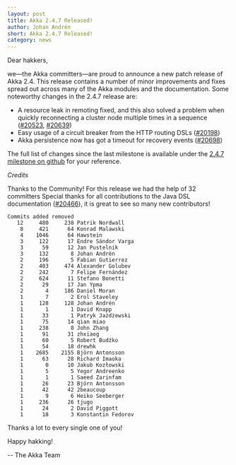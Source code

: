```yaml
---
layout: post
title: Akka 2.4.7 Released!
author: Johan Andrén
short: Akka 2.4.7 Released!
category: news
---
```


Dear hakkers,

we—the Akka committers—are proud to announce a new patch release of Akka 2.4.
This release contains a number of minor improvements and fixes spread out across many of the Akka modules and the documentation.
Some noteworthy changes in the 2.4.7 release are:

 * A resource leak in remoting fixed, and this also solved a problem when quickly reconnecting a cluster node multiple times in a sequence ([#20523](https://github.com/akka/akka/issues/20523), [#20639](https://github.com/akka/akka/issues/20639))
 * Easy usage of a circuit breaker from the HTTP routing DSLs ([#20198](https://github.com/akka/akka/issues/20198))
 * Akka persistence now has got a timeout for recovery events ([#20698](https://github.com/akka/akka/issues/20698))

The full list of changes since the last milestone is available under the [2.4.7 milestone on github](https://github.com/akka/akka/issues?q=milestone%3A2.4.7+is%3Aclosed) for your reference.

*Credits*

Thanks to the Community! For this release we had the help of 32 committers
Special thanks for all contributions to the Java DSL documentation ([#20466](https://github.com/akka/akka/issues/20466)), it is great to see so many new contributors!

~~~
Commits added removed
   12     480     238 Patrik Nordwall
    8     421      64 Konrad Malawski
    4    1046      64 Hawstein
    3     122      17 Endre Sándor Varga
    3      59      12 Jan Pustelnik
    3     132       8 Johan Andrén
    2     196       5 Fabian Gutierrez
    2     403     474 Alexander Golubev
    2     242       7 Felipe Fernández
    2     624      11 Stefano Bonetti
    2      29      17 Jan Ypma
    2       4     186 Daniel Moran
    1       7       2 Erol Staveley
    1     128     128 Johan Andrén
    1       1       1 David Knapp
    1      33       1 Patryk Jażdżewski
    1      75      14 qian miao
    1     238       8 John Zhang
    1      91      31 zhxiaog
    1      60       5 Robert Budźko
    1      54      18 drewhk
    1    2685    2155 Björn Antonsson
    1      63      28 Richard Imaoka
    1       0      10 Jakub Kozłowski
    1       5       5 Yegor Andreenko
    1       1       1 Saeed Zarinfam
    1      26      23 Björn Antonsson
    1      42      42 2beaucoup
    1       9       6 Heiko Seeberger
    1     236      26 tjugo
    1      24       2 David Piggott
    1      18       3 Konstantin Fedorov
~~~

Thanks a lot to every single one of you!

Happy hakking!

-- The Akka Team

